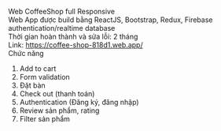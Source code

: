   Web CoffeeShop full Responsive
<br />Web App được build bằng ReactJS, Bootstrap, Redux, Firebase authentication/realtime database
<br />Thời gian hoàn thành và sửa lỗi: 2 tháng
<br />Link: https://coffee-shop-818d1.web.app/
  <br />Chức năng
1. Add to cart
2. Form validation
3. Đặt bàn
4. Check out (thanh toán)
5. Authentication (Đăng ký, đăng nhập) 
6. Review sản phẩm, rating
7. Filter sản phẩm
